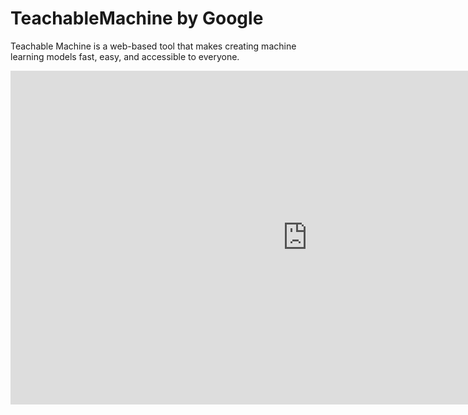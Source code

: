 # TeachableMachine by Google

Teachable Machine is a web-based tool that makes creating machine learning models fast, easy, and accessible to everyone. 

<iframe width="950" height="534" src="https://www.youtube.com/embed/T2qQGqZxkD0" title="YouTube video player" frameborder="0" allow="accelerometer; autoplay; clipboard-write; encrypted-media; gyroscope; picture-in-picture" allowfullscreen></iframe>
